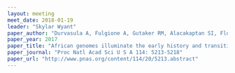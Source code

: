 ```yaml
---
layout: meeting
meet_date: 2018-01-19
leader: "Skylar Wyant"
paper_author: "Durvasula A, Fulgione A, Gutaker RM, Alacakaptan SI, Flood PJ, Neto C et al. "
paper_year: 2017
paper_title: "African genomes illuminate the early history and transition to selfing in <i>Arabidopsis thaliana</i>"
paper_journal: "Proc Natl Acad Sci U S A 114: 5213-5218"
paper_url: "http://www.pnas.org/content/114/20/5213.abstract"
---
```

